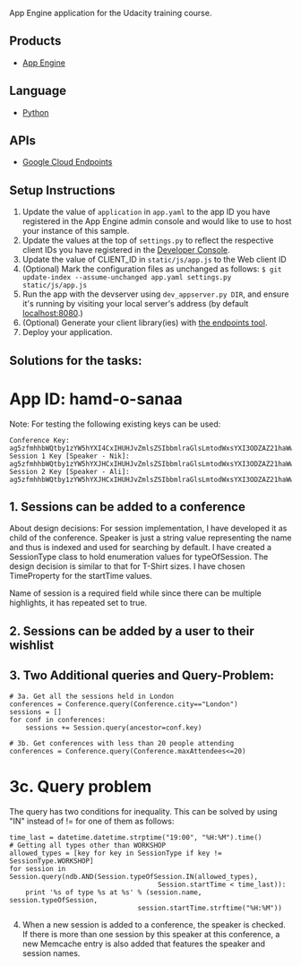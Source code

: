 App Engine application for the Udacity training course.

## Products
- [App Engine][1]

## Language
- [Python][2]

## APIs
- [Google Cloud Endpoints][3]

## Setup Instructions
1. Update the value of `application` in `app.yaml` to the app ID you
   have registered in the App Engine admin console and would like to use to host
   your instance of this sample.
1. Update the values at the top of `settings.py` to
   reflect the respective client IDs you have registered in the
   [Developer Console][4].
1. Update the value of CLIENT_ID in `static/js/app.js` to the Web client ID
1. (Optional) Mark the configuration files as unchanged as follows:
   `$ git update-index --assume-unchanged app.yaml settings.py static/js/app.js`
1. Run the app with the devserver using `dev_appserver.py DIR`, and ensure it's running by visiting your local server's address (by default [localhost:8080][5].)
1. (Optional) Generate your client library(ies) with [the endpoints tool][6].
1. Deploy your application.


## Solutions for the tasks:

# App ID:  hamd-o-sanaa

Note: 
For testing the following existing keys can be used:
```
Conference Key:	ag5zfmhhbWQtby1zYW5hYXI4CxIHUHJvZmlsZSIbbmlraGlsLmtodWxsYXI3ODZAZ21haWwuY29tDAsSCkNvbmZlcmVuY2UYAQw
Session 1 Key [Speaker - Nik]: ag5zfmhhbWQtby1zYW5hYXJHCxIHUHJvZmlsZSIbbmlraGlsLmtodWxsYXI3ODZAZ21haWwuY29tDAsSCkNvbmZlcmVuY2UYAQwLEgdTZXNzaW9uGKGcAQw
Session 2 Key [Speaker - Ali]: ag5zfmhhbWQtby1zYW5hYXJHCxIHUHJvZmlsZSIbbmlraGlsLmtodWxsYXI3ODZAZ21haWwuY29tDAsSCkNvbmZlcmVuY2UYAQwLEgdTZXNzaW9uGLHqAQw
```

## 1. Sessions can be added to a conference
About design decisions:
For session implementation, I have developed it as child of the conference. Speaker is just a string value representing the name and thus is indexed and used for searching by default. I have created a SessionType class to hold enumeration values for typeOfSession. The design decision is similar to that for T-Shirt sizes. I have chosen TimeProperty for the startTime values.

Name of session is a required field while since there can be multiple highlights, it has repeated set to true.

## 2. Sessions can be added by a user to their wishlist

## 3. Two Additional queries and Query-Problem:
```
# 3a. Get all the sessions held in London
conferences = Conference.query(Conference.city=="London")
sessions = []
for conf in conferences:
	sessions += Session.query(ancestor=conf.key)
```	
```
# 3b. Get conferences with less than 20 people attending
conferences = Conference.query(Conference.maxAttendees<=20)
```

# 3c. Query problem
The query has two conditions for inequality. This can be solved by using "IN" instead of != for one of them as follows: 
```
time_last = datetime.datetime.strptime("19:00", "%H:%M").time()
# Getting all types other than WORKSHOP
allowed_types = [key for key in SessionType if key != SessionType.WORKSHOP]
for session in Session.query(ndb.AND(Session.typeOfSession.IN(allowed_types), 
                                     Session.startTime < time_last)):
    print '%s of type %s at %s' % (session.name, session.typeOfSession, 
                                session.startTime.strftime("%H:%M"))
```

4. When a new session is added to a conference, the speaker is checked. If there is more than one session by this speaker at this conference, a new Memcache entry is also added that features the speaker and session names.


[1]: https://developers.google.com/appengine
[2]: http://python.org
[3]: https://developers.google.com/appengine/docs/python/endpoints/
[4]: https://console.developers.google.com/
[5]: https://localhost:8080/
[6]: https://developers.google.com/appengine/docs/python/endpoints/endpoints_tool